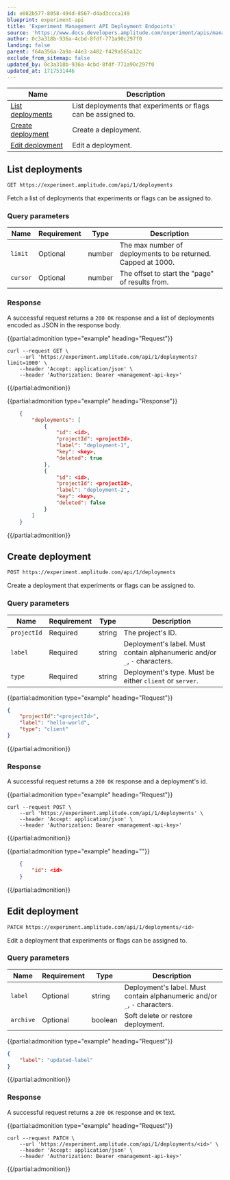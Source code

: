 ```yaml
---
id: e082b577-8058-494d-8567-d4ad3ccca149
blueprint: experiment-api
title: 'Experiment Management API Deployment Endpoints'
source: 'https://www.docs.developers.amplitude.com/experiment/apis/management-api/deployments/'
author: 0c3a318b-936a-4cbd-8fdf-771a90c297f0
landing: false
parent: f64a356a-2a9a-44e3-a482-f429a565a12c
exclude_from_sitemap: false
updated_by: 0c3a318b-936a-4cbd-8fdf-771a90c297f0
updated_at: 1717531446
---
```

| <div class="big-column">Name</div>      | Description                                                    |
| --------------------------------------- | -------------------------------------------------------------- |
| [List deployments](#list-deployments)   | List deployments that experiments or flags can be assigned to. |
| [Create deployment](#create-deployment) | Create a deployment.                                           |
| [Edit deployment](#edit-deployment)     | Edit a deployment.                                             |


## List deployments

```bash
GET https://experiment.amplitude.com/api/1/deployments
```

Fetch a list of deployments that experiments or flags can be assigned to.

### Query parameters

| Name     | Requirement | Type   | Description                                                   |
| -------- | ----------- | ------ | ------------------------------------------------------------- |
| `limit`  | Optional    | number | The max number of deployments to be returned. Capped at 1000. |
| `cursor` | Optional    | number | The offset to start the "page" of results from.               |

### Response

A successful request returns a `200 OK` response and a list of deployments encoded as JSON in the response body.

{{partial:admonition type="example" heading="Request"}}
```curl
curl --request GET \
    --url 'https://experiment.amplitude.com/api/1/deployments?limit=1000' \
    --header 'Accept: application/json' \
    --header 'Authorization: Bearer <management-api-key>'
```
{{/partial:admonition}}

{{partial:admonition type="example" heading="Response"}}
```json
    {
        "deployments": [
            {
                "id": <id>,
                "projectId": <projectId>,
                "label": "deployment-1",
                "key": <key>,
                "deleted": true
            },
            {
                "id": <id>,
                "projectId": <projectId>,
                "label": "deployment-2",
                "key": <key>,
                "deleted": false
            }
        ]
    }
```
{{/partial:admonition}}
    
## Create deployment

```bash
POST https://experiment.amplitude.com/api/1/deployments
```

Create a deployment that experiments or flags can be assigned to.

### Query parameters

| Name        | Requirement | Type   | Description                                                               |
| ----------- | ----------- | ------ | ------------------------------------------------------------------------- |
| `projectId` | Required    | string | The project's ID.                                                         |
| `label`     | Required    | string | Deployment's label. Must contain alphanumeric and/or `_`, `-` characters. |
| `type`      | Required    | string | Deployment's type.  Must be either `client` or `server`.                  |

{{partial:admonition type="example" heading="Request"}}
```json
{
    "projectId":"<projectId>",
    "label": "hello-world",
    "type": "client"
}
```
{{/partial:admonition}}

### Response

A successful request returns a `200 OK` response and a deployment's id.

{{partial:admonition type="example" heading="Request"}}
```curl
curl --request POST \
    --url 'https://experiment.amplitude.com/api/1/deployments' \
    --header 'Accept: application/json' \
    --header 'Authorization: Bearer <management-api-key>'
```
{{/partial:admonition}}

{{partial:admonition type="example" heading=""}}
```json
    {
        "id": <id>
    }
```
{{/partial:admonition}}
    
## Edit deployment

```bash
PATCH https://experiment.amplitude.com/api/1/deployments/<id>
```

Edit a deployment that experiments or flags can be assigned to.

### Query parameters

| Name      | Requirement | Type    | Description                                                               |
| --------- | ----------- | ------- | ------------------------------------------------------------------------- |
| `label`   | Optional    | string  | Deployment's label. Must contain alphanumeric and/or `_`, `-` characters. |
| `archive` | Optional    | boolean | Soft delete or restore deployment.                                        |

{{partial:admonition type="example" heading="Request"}}
```json
{
    "label": "updated-label"
}
```
{{/partial:admonition}}
    
### Response

A successful request returns a `200 OK` response and `OK` text.

{{partial:admonition type="example" heading="Request"}}
```curl
curl --request PATCH \
    --url 'https://experiment.amplitude.com/api/1/deployments/<id>' \
    --header 'Accept: application/json' \
    --header 'Authorization: Bearer <management-api-key>'
```
{{/partial:admonition}}
